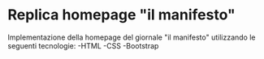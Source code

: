 # Replica homepage "il manifesto"

Implementazione della homepage del giornale "il manifesto" utilizzando le seguenti tecnologie:
-HTML
-CSS
-Bootstrap
